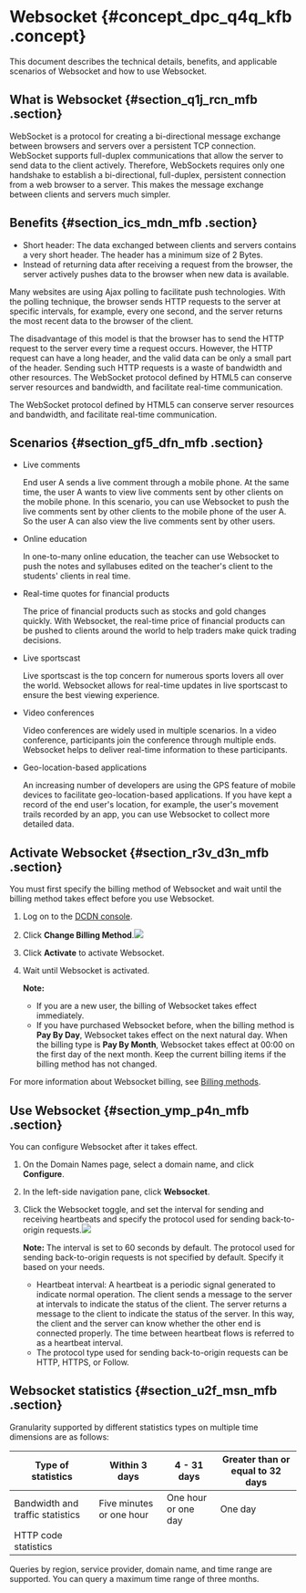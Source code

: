# Websocket {#concept_dpc_q4q_kfb .concept}

This document describes the technical details, benefits, and applicable scenarios of Websocket and how to use Websocket.

## What is Websocket {#section_q1j_rcn_mfb .section}

WebSocket is a protocol for creating a bi-directional message exchange between browsers and servers over a persistent TCP connection. WebSocket supports full-duplex communications that allow the server to send data to the client actively. Therefore, WebSockets requires only one handshake to establish a bi-directional, full-duplex, persistent connection from a web browser to a server. This makes the message exchange between clients and servers much simpler.

## Benefits {#section_ics_mdn_mfb .section}

-   Short header: The data exchanged between clients and servers contains a very short header. The header has a minimum size of 2 Bytes.
-   Instead of returning data after receiving a request from the browser, the server actively pushes data to the browser when new data is available.

Many websites are using Ajax polling to facilitate push technologies. With the polling technique, the browser sends HTTP requests to the server at specific intervals, for example, every one second, and the server returns the most recent data to the browser of the client.

The disadvantage of this model is that the browser has to send the HTTP request to the server every time a request occurs. However, the HTTP request can have a long header, and the valid data can be only a small part of the header. Sending such HTTP requests is a waste of bandwidth and other resources. The WebSocket protocol defined by HTML5 can conserve server resources and bandwidth, and facilitate real-time communication.

The WebSocket protocol defined by HTML5 can conserve server resources and bandwidth, and facilitate real-time communication.

## Scenarios {#section_gf5_dfn_mfb .section}

-   Live comments

    End user A sends a live comment through a mobile phone. At the same time, the user A wants to view live comments sent by other clients on the mobile phone. In this scenario, you can use Websocket to push the live comments sent by other clients to the mobile phone of the user A. So the user A can also view the live comments sent by other users.

-   Online education

    In one-to-many online education, the teacher can use Websocket to push the notes and syllabuses edited on the teacher's client to the students' clients in real time.

-   Real-time quotes for financial products

    The price of financial products such as stocks and gold changes quickly. With Websocket, the real-time price of financial products can be pushed to clients around the world to help traders make quick trading decisions.

-   Live sportscast

    Live sportscast is the top concern for numerous sports lovers all over the world. Websocket allows for real-time updates in live sportscast to ensure the best viewing experience.

-   Video conferences

    Video conferences are widely used in multiple scenarios. In a video conference, participants join the conference through multiple ends. Websocket helps to deliver real-time information to these participants.

-   Geo-location-based applications

    An increasing number of developers are using the GPS feature of mobile devices to facilitate geo-location-based applications. If you have kept a record of the end user's location, for example, the user's movement trails recorded by an app, you can use Websocket to collect more detailed data.


## Activate Websocket {#section_r3v_d3n_mfb .section}

You must first specify the billing method of Websocket and wait until the billing method takes effect before you use Websocket.

1.  Log on to the [DCDN console](https://dcdn.console.aliyun.com).
2.  Click **Change Billing Method**.![](http://static-aliyun-doc.oss-cn-hangzhou.aliyuncs.com/assets/img/23353/154443144513821_en-US.png)
3.  Click **Activate** to activate Websocket.
4.  Wait until Websocket is activated.

    **Note:** 

    -   If you are a new user, the billing of Websocket takes effect immediately.
    -   If you have purchased Websocket before, when the billing method is **Pay By Day**, Websocket takes effect on the next natural day. When the billing type is **Pay By Month**, Websocket takes effect at 00:00 on the first day of the next month. Keep the current billing items if the billing method has not changed.

For more information about Websocket billing, see [Billing methods](https://www.aliyun.com/price/product).

## Use Websocket {#section_ymp_p4n_mfb .section}

You can configure Websocket after it takes effect.

1.  On the Domain Names page, select a domain name, and click **Configure**.
2.  In the left-side navigation pane, click **Websocket**.
3.  Click the Websocket toggle, and set the interval for sending and receiving heartbeats and specify the protocol used for sending back-to-origin requests.![](images/13829_en-US.png)

    **Note:** The interval is set to 60 seconds by default. The protocol used for sending back-to-origin requests is not specified by default. Specify it based on your needs.

    -   Heartbeat interval: A heartbeat is a periodic signal generated to indicate normal operation. The client sends a message to the server at intervals to indicate the status of the client. The server returns a message to the client to indicate the status of the server. In this way, the client and the server can know whether the other end is connected properly. The time between heartbeat flows is referred to as a heartbeat interval.
    -   The protocol type used for sending back-to-origin requests can be HTTP, HTTPS, or Follow.

## Websocket statistics {#section_u2f_msn_mfb .section}

Granularity supported by different statistics types on multiple time dimensions are as follows:

|Type of statistics|Within 3 days|4 - 31 days|Greater than or equal to 32 days|
|------------------|-------------|-----------|--------------------------------|
|Bandwidth and traffic statistics|Five minutes or one hour|One hour or one day|One day|
|HTTP code statistics|

Queries by region, service provider, domain name, and time range are supported. You can query a maximum time range of three months.

